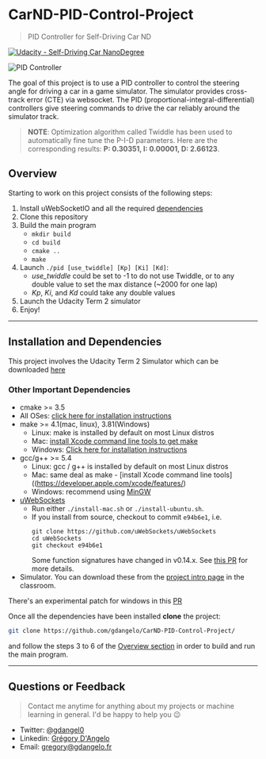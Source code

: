 # CarND-PID-Control-Project

> PID Controller for Self-Driving Car ND

[![Udacity - Self-Driving Car NanoDegree](https://s3.amazonaws.com/udacity-sdc/github/shield-carnd.svg)](http://www.udacity.com/drive)

![PID Controller](https://user-images.githubusercontent.com/4352286/37220909-147b8132-2396-11e8-9e0b-544d357cdb75.png)

The goal of this project is to use a PID controller to control the steering angle for driving a car in a game simulator. The simulator provides cross-track error (CTE) via websocket. The PID (proportional-integral-differential) controllers give steering commands to drive the car reliably around the simulator track.

> **NOTE**: Optimization algorithm called Twiddle has been used to automatically fine tune the P-I-D parameters. Here are the corresponding results: **P: 0.30351, I: 0.00001, D: 2.66123**.

## Overview
Starting to work on this project consists of the following steps:

1. Install uWebSocketIO and all the required [dependencies](#installation-and-dependencies)
2. Clone this repository
3. Build the main program 
    - `mkdir build`
    - `cd build`
    - `cmake ..`
    - `make`
4. Launch `./pid [use_twiddle] [Kp] [Ki] [Kd]`:
    - *use_twiddle* could be set to -1 to do not use Twiddle, or to any double value to set the max distance (~2000 for one lap)
    - *Kp*, *Ki*, and *Kd* could take any double values
5. Launch the Udacity Term 2 simulator
6. Enjoy!

---

## Installation and Dependencies

This project involves the Udacity Term 2 Simulator which can be downloaded [here](https://github.com/udacity/self-driving-car-sim/releases)

### Other Important Dependencies
* cmake >= 3.5
 * All OSes: [click here for installation instructions](https://cmake.org/install/)
* make >= 4.1(mac, linux), 3.81(Windows)
  * Linux: make is installed by default on most Linux distros
  * Mac: [install Xcode command line tools to get make](https://developer.apple.com/xcode/features/)
  * Windows: [Click here for installation instructions](http://gnuwin32.sourceforge.net/packages/make.htm)
* gcc/g++ >= 5.4
  * Linux: gcc / g++ is installed by default on most Linux distros
  * Mac: same deal as make - [install Xcode command line tools]((https://developer.apple.com/xcode/features/)
  * Windows: recommend using [MinGW](http://www.mingw.org/)
* [uWebSockets](https://github.com/uWebSockets/uWebSockets)
  * Run either `./install-mac.sh` or `./install-ubuntu.sh`.
  * If you install from source, checkout to commit `e94b6e1`, i.e.
    ```
    git clone https://github.com/uWebSockets/uWebSockets 
    cd uWebSockets
    git checkout e94b6e1
    ```
    Some function signatures have changed in v0.14.x. See [this PR](https://github.com/udacity/CarND-MPC-Project/pull/3) for more details.
* Simulator. You can download these from the [project intro page](https://github.com/udacity/self-driving-car-sim/releases) in the classroom.

There's an experimental patch for windows in this [PR](https://github.com/udacity/CarND-PID-Control-Project/pull/3)  
  
Once all the dependencies have been installed **clone** the project:

```sh
git clone https://github.com/gdangelo/CarND-PID-Control-Project/
```

and follow the steps 3 to 6 of the [Overview section](#overview) in order to build and run the main program.
  
---

## Questions or Feedback

> Contact me anytime for anything about my projects or machine learning in general. I'd be happy to help you :wink:

* Twitter: [@gdangel0](https://twitter.com/gdangel0)
* Linkedin: [Grégory D'Angelo](https://www.linkedin.com/in/gregorydangelo)
* Email: [gregory@gdangelo.fr](mailto:gregory@gdangelo.fr)
